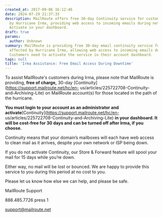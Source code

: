 ```yaml
---
created_at: 2017-09-06 16:12:46
date: 2024-07-29 21:37:33
description: MailRoute offers free 30-day Continuity service for customers affected
  by Hurricane Irma, providing web access to incoming emails during network downtime.
  Activate in your dashboard.
draft: true
params:
  author: Unknown
summary: MailRoute is providing free 30-day email continuity service for customers
  affected by Hurricane Irma, allowing web access to incoming emails during downtime.
  Customers need to activate the service in their account dashboard.
tags: null
title: 'Irma Assistance: Free Email Access During Downtime'
---
```



To assist MailRoute's customers during Irma, please note that MailRoute is
providing, **free of charge,** 30-day
[Continuity](https://support.mailroute.net/hc/en-
us/articles/225722708-Continuity-and-Archiving-Lite) on MailRoute account(s)
for those located in the path of the hurricane.

**You must login to your account as an administrator and
activate**[Continuity](https://support.mailroute.net/hc/en-
us/articles/225722708-Continuity-and-Archiving-Lite) **in your dashboard. It
will be cost-free for 30 days and can be turned off after Irma, if you
choose.**

Continuity means that your domain’s mailboxes will each have web access to
clean mail as it arrives, despite your own network or ISP being down.

If you do not activate Continuity, our Store & Forward feature will spool your
mail for 15 days while you’re down.

Either way, no mail will be lost or bounced. We are happy to provide this
service to you during this period at no cost to you.

Please let us know how else we can help, and please be safe.

MailRoute Support

888.485.7726 press 1

support@mailroute.net

